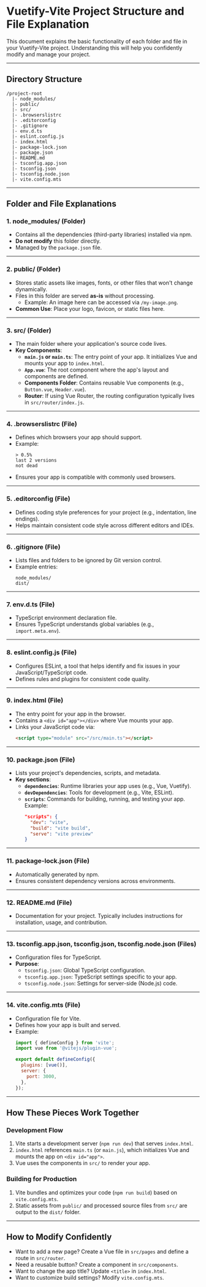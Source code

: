 
# Vuetify-Vite Project Structure and File Explanation

This document explains the basic functionality of each folder and file in your Vuetify-Vite project. Understanding this will help you confidently modify and manage your project.

---

## **Directory Structure**

```
/project-root
  |- node_modules/
  |- public/
  |- src/
  |- .browserslistrc
  |- .editorconfig
  |- .gitignore
  |- env.d.ts
  |- eslint.config.js
  |- index.html
  |- package-lock.json
  |- package.json
  |- README.md
  |- tsconfig.app.json
  |- tsconfig.json
  |- tsconfig.node.json
  |- vite.config.mts
```

---

## **Folder and File Explanations**

### **1. node_modules/** (Folder)
- Contains all the dependencies (third-party libraries) installed via npm. 
- **Do not modify** this folder directly.
- Managed by the `package.json` file.

---

### **2. public/** (Folder)
- Stores static assets like images, fonts, or other files that won't change dynamically.
- Files in this folder are served **as-is** without processing.
  - Example: An image here can be accessed via `/my-image.png`.
- **Common Use**: Place your logo, favicon, or static files here.

---

### **3. src/** (Folder)
- The main folder where your application's source code lives.
- **Key Components**:
  - **`main.js` or `main.ts`**: The entry point of your app. It initializes Vue and mounts your app to `index.html`.
  - **`App.vue`**: The root component where the app's layout and components are defined.
  - **Components Folder**: Contains reusable Vue components (e.g., `Button.vue`, `Header.vue`).
  - **Router**: If using Vue Router, the routing configuration typically lives in `src/router/index.js`.

---

### **4. .browserslistrc** (File)
- Defines which browsers your app should support.
- Example:
  ```
  > 0.5%
  last 2 versions
  not dead
  ```
- Ensures your app is compatible with commonly used browsers.

---

### **5. .editorconfig** (File)
- Defines coding style preferences for your project (e.g., indentation, line endings).
- Helps maintain consistent code style across different editors and IDEs.

---

### **6. .gitignore** (File)
- Lists files and folders to be ignored by Git version control.
- Example entries:
  ```
  node_modules/
  dist/
  ```

---

### **7. env.d.ts** (File)
- TypeScript environment declaration file.
- Ensures TypeScript understands global variables (e.g., `import.meta.env`).

---

### **8. eslint.config.js** (File)
- Configures ESLint, a tool that helps identify and fix issues in your JavaScript/TypeScript code.
- Defines rules and plugins for consistent code quality.

---

### **9. index.html** (File)
- The entry point for your app in the browser.
- Contains a `<div id="app"></div>` where Vue mounts your app.
- Links your JavaScript code via:
  ```html
  <script type="module" src="/src/main.ts"></script>
  ```

---

### **10. package.json** (File)
- Lists your project's dependencies, scripts, and metadata.
- **Key sections**:
  - **`dependencies`**: Runtime libraries your app uses (e.g., Vue, Vuetify).
  - **`devDependencies`**: Tools for development (e.g., Vite, ESLint).
  - **`scripts`**: Commands for building, running, and testing your app. Example:
    ```json
    "scripts": {
      "dev": "vite",
      "build": "vite build",
      "serve": "vite preview"
    }
    ```

---

### **11. package-lock.json** (File)
- Automatically generated by npm.
- Ensures consistent dependency versions across environments.

---

### **12. README.md** (File)
- Documentation for your project. Typically includes instructions for installation, usage, and contribution.

---

### **13. tsconfig.app.json, tsconfig.json, tsconfig.node.json** (Files)
- Configuration files for TypeScript.
- **Purpose**:
  - `tsconfig.json`: Global TypeScript configuration.
  - `tsconfig.app.json`: TypeScript settings specific to your app.
  - `tsconfig.node.json`: Settings for server-side (Node.js) code.

---

### **14. vite.config.mts** (File)
- Configuration file for Vite.
- Defines how your app is built and served.
- Example:
  ```javascript
  import { defineConfig } from 'vite';
  import vue from '@vitejs/plugin-vue';

  export default defineConfig({
    plugins: [vue()],
    server: {
      port: 3000,
    },
  });
  ```

---

## **How These Pieces Work Together**

### **Development Flow**
1. Vite starts a development server (`npm run dev`) that serves `index.html`.
2. `index.html` references `main.ts` (or `main.js`), which initializes Vue and mounts the app on `<div id="app">`.
3. Vue uses the components in `src/` to render your app.

### **Building for Production**
1. Vite bundles and optimizes your code (`npm run build`) based on `vite.config.mts`.
2. Static assets from `public/` and processed source files from `src/` are output to the `dist/` folder.

---

## **How to Modify Confidently**
- Want to add a new page? Create a Vue file in `src/pages` and define a route in `src/router`.
- Need a reusable button? Create a component in `src/components`.
- Want to change the app title? Update `<title>` in `index.html`.
- Want to customize build settings? Modify `vite.config.mts`.
